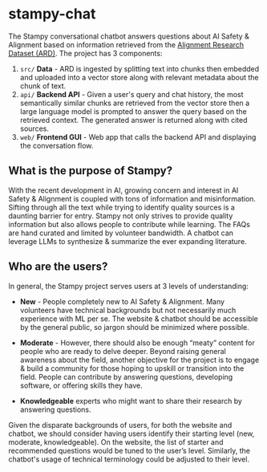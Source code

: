 # stampy-chat

The Stampy conversational chatbot answers questions about AI Safety & Alignment based on information retrieved from the [Alignment Research Dataset (ARD)](https://github.com/moirage/alignment-research-dataset). The project has 3 components:

1. `src/` **Data** - ARD is ingested by splitting text into chunks then embedded and uploaded into a vector store along with relevant metadata about the chunk of text.
2. `api/` **Backend API** - Given a user's query and chat history, the most semantically similar chunks are retrieved from the vector store then a large language model is prompted to answer the query based on the retrieved context. The generated answer is returned along with cited sources.
3. `web/` **Frontend GUI** - Web app that calls the backend API and displaying the conversation flow.

## What is the purpose of Stampy?

With the recent development in AI, growing concern and interest in AI Safety & Alignment is coupled with tons of information and misinformation. Sifting through all the text while trying to identify quality sources is a daunting barrier for entry. Stampy not only strives to provide quality information but also allows people to contribute while learning. The FAQs are hand curated and limited by volunteer bandwidth. A chatbot can leverage LLMs to synthesize & summarize the ever expanding literature.

## Who are the users?

In general, the Stampy project serves users at 3 levels of understanding:

- **New** - People completely new to AI Safety & Alignment. Many volunteers have technical backgrounds but not necessarily much experience with ML per se. The website & chatbot should be accessible by the general public, so jargon should be minimized where possible.

- **Moderate** - However, there should also be enough “meaty” content for people who are ready to delve deeper. Beyond raising general awareness about the field, another objective for the project is to engage & build a community for those hoping to upskill or transition into the field. People can contribute by answering questions, developing software, or offering skills they have.

- **Knowledgeable** experts who might want to share their research by answering questions.

Given the disparate backgrounds of users, for both the website and chatbot, we should consider having users identify their starting level (new, moderate, knowledgeable). On the website, the list of starter and recommended questions would be tuned to the user’s level. Similarly, the chatbot's usage of technical terminology could be adjusted to their level.
